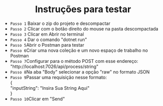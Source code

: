 <h1 align="center"> Instruções para testar </h1>

- `Passo 1` Baixar o zip do projeto e descompactar
- `Passo 2` Clicar com o botão direito do mouse na pasta descompactada
- `Passo 3` Clicar em Abrir no terminal
- `Passo 4` Dar o comando "dotnet run"
- `Passo 5`Abrir o Postman para testar
- `Passo 6`Criar uma nova coleção e um novo espaço de trabalho no Postman
- `Passo 7`Configurar para o método POST com esse endereço: "http://localhost:7026/api/process/string"
- `Passo 8`Na aba "Body" selecionar a opção "raw" no formato JSON
- `Passo 9`Passar uma requisição nesse formato: 
<br>{
<br>"inputString": "Insira Sua String Aqui"
<br>}
- `Passo 10`Clicar em "Send"
